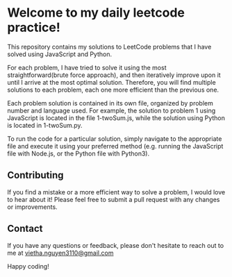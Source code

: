 # Welcome to my daily leetcode practice! 

This repository contains my solutions to LeetCode problems that I have solved using JavaScript and Python. 

For each problem, I have tried to solve it using the most straightforward(brute force approach), and then iteratively improve upon it until I arrive at the most optimal solution. Therefore, you will find multiple solutions to each problem, each one more efficient than the previous one.

Each problem solution is contained in its own file, organized by problem number and language used. For example, the solution to problem 1 using JavaScript is located in the file 1-twoSum.js, while the solution using Python is located in 1-twoSum.py.

To run the code for a particular solution, simply navigate to the appropriate file and execute it using your preferred method (e.g. running the JavaScript file with Node.js, or the Python file with Python3).

## Contributing
If you find a mistake or a more efficient way to solve a problem, I would love to hear about it! Please feel free to submit a pull request with any changes or improvements.

## Contact
If you have any questions or feedback, please don't hesitate to reach out to me at vietha.nguyen3110@gmail.com

Happy coding!

